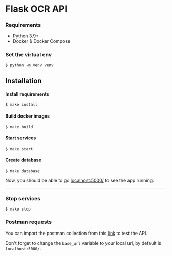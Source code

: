 # Flask OCR API

### Requirements

- Python 3.9+
- Docker & Docker Compose

### Set the virtual env

```console
$ python -m venv venv
```

## Installation

#### Install requirements

```console
$ make install
```

#### Build docker images

```console
$ make build
```

#### Start services

```console
$ make start
```

#### Create database

```console
$ make database
```

Now, you should be able to go [localhost:5000/](localhost:5000/)  to see the app running.

---

### Stop services

```console
$ make stop
```

### Postman requests

You can import the postman collection from this [link](https://www.postman.com/lunar-equinox-903112/workspace/flask/collection/4751661-1e463176-94c3-40e7-9b67-5bc5e04784ee?action=share&creator=4751661) to test the API.

Don't forget to change the `base_url` variable to your local url, by default is `localhost:5000/`.
